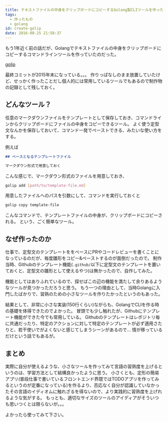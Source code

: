```yaml
---
title: テキストファイルの中身をクリップボードにコピーするGolang製CLIツールを作った
tags:
  - 作ったもの
  - golang
id: create-golip
date: 2016-08-25 21:58:37
---
```


もう1年近く前の話だが、Golangでテキストファイルの中身をクリップボードにコピーするコマンドラインツールを作っていたのだった。

[golip](https://github.com/kogai/golip)

最終コミットが2015年末になっている。。。
作りっぱなしのまま放置していたけど、せっかく作ったことだし個人的には常用しているツールでもあるので制作物の記録として残しておく。

## どんなツール？

任意のマークダウンファイルをテンプレートとして保存しておき、コマンドラインからクリップボードにファイルの中身をコピーできるツール。
よく使う定型文なんかを保存しておいて、コマンド一発でペーストできる、みたいな使い方をする。

例えば

```markdown
## ベースとなるテンプレートファイル

マークダウン形式で用意しておく
```

こんな感じで、マークダウン形式のファイルを用意しておき、

```bash
golip add [path/to/template-file.md]
```

用意したファイルへのパスを引数にして、コマンドを実行しておくと

```bash
golip copy template-file
```

こんなコマンドで、テンプレートファイルの中身が、クリップボードにコピーされる。
という、ごく簡単なツール。

## なぜ作ったのか

仕事で、定型文のテンプレートををベースにPRやコードレビューを書くことになっているのだが、毎度雛形をコピー&ペーストするのが面倒だったので。
制作当時、Githubのテンプレート機能(`.github/`以下に定型文のテンプレートを置いておくと、定型文の雛形として使えるやつ)は無かったので、自作してみた。

機能としてはありふれているので、探せばこの辺の機能を満たして余りあるようなツールが見つかっただろうと思う。
もう一つの理由として、当時Golangに入門したばかりで、習熟のための小さなツールを作りたかったというのもあった。

結果として、非常に小さな実装(150行くらい)ながらも、GolangでCLIを作る時の基礎を体得できたのでよかった。
冒頭でも少し触れたが、Githubにテンプレート機能ができた今でも常用している。
Githubのテンプレートはレポジトリ毎に共通だったり、特定のアクションに対して特定のテンプレートが必ず適用さたりと、若干使いでがよくないと感じてしまうシーンがあるので...
情が移っているだけという話でもあるが。

## まとめ

実際に自分が使えるような、小さなツールを作ってみて言語の習熟度を上げるというのは、学習方法として結構良かったように思う。
小さくとも、定形の簡易アプリ(普段仕事で書いているフロントエンド界隈ではTODOアプリを作ってみるというのが定番になっている)を作るより、否応なく自分が認識していなかったその言語のイディオムに触れざるを得ないので、より実践的に習熟度を上げれるような気がする。
もっとも、適切なサイズのツールのアイディアがそういつも思いつくとは限らないが。。。

よかったら使ってみて下さい。